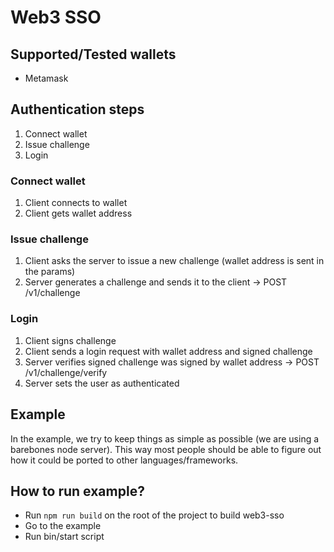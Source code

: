 # Web3 SSO

## Supported/Tested wallets
- Metamask

## Authentication steps
1. Connect wallet
2. Issue challenge
3. Login

### Connect wallet
1. Client connects to wallet
2. Client gets wallet address

### Issue challenge
1. Client asks the server to issue a new challenge (wallet address is sent in the params)
2. Server generates a challenge and sends it to the client -> POST /v1/challenge

### Login
1. Client signs challenge
2. Client sends a login request with wallet address and signed challenge
3. Server verifies signed challenge was signed by wallet address -> POST /v1/challenge/verify
4. Server sets the user as authenticated

## Example
In the example, we try to keep things as simple as possible (we are using a barebones node server).
This way most people should be able to figure out how it could be ported to other languages/frameworks.

## How to run example?
- Run `npm run build` on the root of the project to build web3-sso
- Go to the example
- Run bin/start script